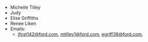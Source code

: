 - Michelle Tilley
- Judy
- Elise Griffiths
- Renee Liken
- Emails:
	- jfost142@ford.com, mtilley1@ford.com, egriff38@ford.com,